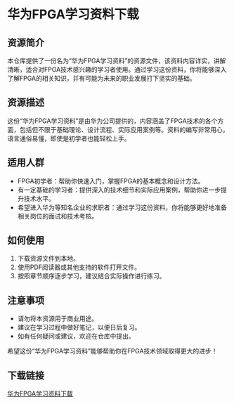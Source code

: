 # 华为FPGA学习资料下载

## 资源简介

本仓库提供了一份名为“华为FPGA学习资料”的资源文件，该资料内容详实，讲解清晰，适合对FPGA技术感兴趣的学习者使用。通过学习这份资料，你将能够深入了解FPGA的相关知识，并有可能为未来的职业发展打下坚实的基础。

## 资源描述

这份“华为FPGA学习资料”是由华为公司提供的，内容涵盖了FPGA技术的各个方面，包括但不限于基础理论、设计流程、实际应用案例等。资料的编写非常用心，语言通俗易懂，即使是初学者也能轻松上手。

## 适用人群

- FPGA初学者：帮助你快速入门，掌握FPGA的基本概念和设计方法。
- 有一定基础的学习者：提供深入的技术细节和实际应用案例，帮助你进一步提升技术水平。
- 希望进入华为等知名企业的求职者：通过学习这份资料，你将能够更好地准备相关岗位的面试和技术考核。

## 如何使用

1. 下载资源文件到本地。
2. 使用PDF阅读器或其他支持的软件打开文件。
3. 按照章节顺序逐步学习，建议结合实际操作进行练习。

## 注意事项

- 请勿将本资源用于商业用途。
- 建议在学习过程中做好笔记，以便日后复习。
- 如有任何疑问或建议，欢迎在仓库中提出。

希望这份“华为FPGA学习资料”能够帮助你在FPGA技术领域取得更大的进步！

## 下载链接

[华为FPGA学习资料下载](https://pan.quark.cn/s/8ae9c77079bb)